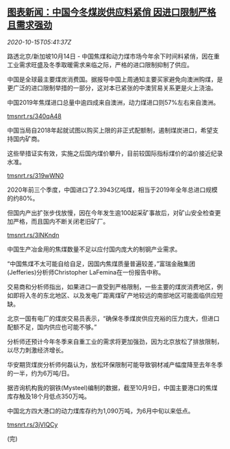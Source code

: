 <!--1602741240000-->
[图表新闻：中国今冬煤炭供应料紧俏 因进口限制严格且需求强劲](https://cn.reuters.com/article/graphic-china-coal-supply-1015-idCNKBS2700JU)
------

<div><i>2020-10-15T05:41:37Z</i></div><p>路透北京/新加坡10月14日 - 中国焦煤和动力煤市场今年余下时间料紧俏，因在重工业需求旺盛及冬季取暖需求来临之际，严格的进口限制抑制了供应。</p><p>中国是全球最主要煤炭消费国。据报导中国上周通知主要买家避免向澳洲购煤，是更广泛的进口限制举措的一部分，这对本已紧张的中澳贸易关系更是火上浇油。</p><p>中国2019年焦煤进口总量中逾四成来自澳洲，动力煤进口则57%左右来自澳洲。</p><p><a href="https://tmsnrt.rs/340qA48">tmsnrt.rs/340qA48</a></p><p>中国当局自2018年起就试图以购买上限的非正式配额制，遏制煤炭进口，希望支持国内矿商。</p><p>这些举措证实有效，实施之后国内煤价攀升，目前较国际指标煤价的溢价接近纪录水准。</p><p><a href="https://tmsnrt.rs/319wWN0">tmsnrt.rs/319wWN0</a></p><p>2020年前三个季度，中国进口了2.3943亿吨煤，相当于2019年全年总进口规模的约80%。</p><p>但国内产出扩张步伐放慢，因在今年发生逾100起采矿事故后，对矿山安全检查更加严格，而且国内不断关闭老旧矿厂。</p><p><a href="https://tmsnrt.rs/3lNKndn">tmsnrt.rs/3lNKndn</a></p><p>中国生产冶金用的焦煤数量不足以应付国内庞大的制钢产业需求。</p><p>“中国焦煤不太可能自给自足，因国内焦煤质量普遍较差，”富瑞金融集团(Jefferies)分析师Christopher LaFemina在一份报告中称。</p><p>交易商和分析师指出，如果进口一直受到严格限制，一些主要的煤炭消费地区，例如即将入冬的东北地区、以及发电厂距离煤矿产地较远的南部地区可能面临供应短缺。</p><p>北京一国有电厂的煤炭交易员表示，“确保冬季煤炭供应充裕的压力庞大，但进口配额不足，国内供应也可能不够。”</p><p>分析师还预计今年冬季来自重工业的需求将更加强劲，因为北京放松了排放限制，以尽力刺激经济增长。</p><p>华安期货煤炭分析师何磊认为，放松环保限制可能导致钢材减产幅度降至去年冬季的一半，约为6万吨/日。</p><p>据咨询机构我的钢铁(Mysteel)编制的数据，截至10月9日，中国主要港口的焦煤库存触及18个月低点350万吨。</p><p>中国北方四大港口的动力煤库存约为1,090万吨，为6月中旬以来低点。</p><p><a href="https://tmsnrt.rs/3jVlQCy">tmsnrt.rs/3jVlQCy</a></p><p>(完)</p>

